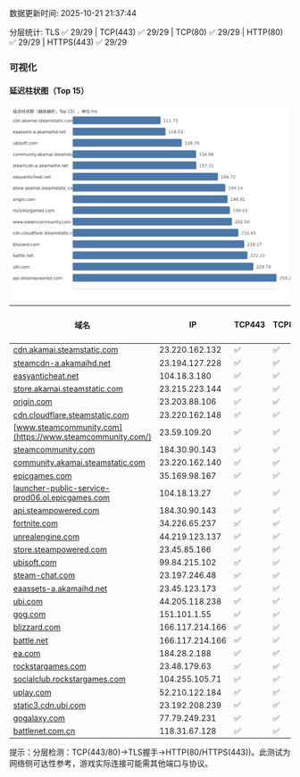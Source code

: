 数据更新时间: 2025-10-21 21:37:44

分层统计: TLS ✅ 29/29 | TCP(443) ✅ 29/29 | TCP(80) ✅ 29/29 | HTTP(80) ✅ 29/29 | HTTPS(443) ✅ 29/29

### 可视化

#### 延迟柱状图（Top 15）

![Latency Chart](latency_chart.svg)

| 域名 | IP | TCP443 | TCP80 | TLS 握手 | HTTP(80) | 状态码 | HTTPS(443) | 状态码(HTTPS) | 延迟(ms) |
|---|---|---|---|---|---|---|---|---|---|
| [cdn.akamai.steamstatic.com](https://cdn.akamai.steamstatic.com/) | 23.220.162.132 | ✅ | ✅ | ✅ | ✅ | 200 | ✅ | 200 | 111.72 |
| [steamcdn-a.akamaihd.net](https://steamcdn-a.akamaihd.net/) | 23.194.127.228 | ✅ | ✅ | ✅ | ✅ | 200 | ✅ | 200 | 157.21 |
| [easyanticheat.net](https://easyanticheat.net/) | 104.18.3.180 | ✅ | ✅ | ✅ | ✅ | 301 | ✅ | 301 | 184.72 |
| [store.akamai.steamstatic.com](https://store.akamai.steamstatic.com/) | 23.215.223.144 | ✅ | ✅ | ✅ | ✅ | 403 | ✅ | 403 | 194.14 |
| [origin.com](https://origin.com/) | 23.203.88.106 | ✅ | ✅ | ✅ | ✅ | 301 | ✅ | 301 | 196.91 |
| [cdn.cloudflare.steamstatic.com](https://cdn.cloudflare.steamstatic.com/) | 23.220.162.148 | ✅ | ✅ | ✅ | ✅ | 200 | ✅ | 301 | 210.65 |
| [www.steamcommunity.com](https://www.steamcommunity.com/) | 23.59.109.20 | ✅ | ✅ | ✅ | ✅ | 302 | ✅ | 302 | 202.5 |
| [steamcommunity.com](https://steamcommunity.com/) | 184.30.90.143 | ✅ | ✅ | ✅ | ✅ | 302 | ✅ | 200 | 286.64 |
| [community.akamai.steamstatic.com](https://community.akamai.steamstatic.com/) | 23.220.162.140 | ✅ | ✅ | ✅ | ✅ | 403 | ✅ | 403 | 156.96 |
| [epicgames.com](https://epicgames.com/) | 35.169.98.167 | ✅ | ✅ | ✅ | ✅ | 301 | ✅ | 302 | 269.29 |
| [launcher-public-service-prod06.ol.epicgames.com](https://launcher-public-service-prod06.ol.epicgames.com/) | 104.18.13.27 | ✅ | ✅ | ✅ | ✅ | 404 | ✅ | 404 | 275.29 |
| [api.steampowered.com](https://api.steampowered.com/) | 184.30.90.143 | ✅ | ✅ | ✅ | ✅ | 404 | ✅ | 404 | 259.21 |
| [fortnite.com](https://fortnite.com/) | 34.226.65.237 | ✅ | ✅ | ✅ | ✅ | 301 | ✅ | 301 | 316.68 |
| [unrealengine.com](https://unrealengine.com/) | 44.219.123.137 | ✅ | ✅ | ✅ | ✅ | 301 | ✅ | 301 | 273.99 |
| [store.steampowered.com](https://store.steampowered.com/) | 23.45.85.166 | ✅ | ✅ | ✅ | ✅ | 302 | ✅ | 200 | 385.09 |
| [ubisoft.com](https://ubisoft.com/) | 99.84.215.102 | ✅ | ✅ | ✅ | ✅ | 301 | ✅ | 301 | 138.7 |
| [steam-chat.com](https://steam-chat.com/) | 23.197.246.48 | ✅ | ✅ | ✅ | ✅ | 302 | ✅ | 404 | 309.08 |
| [eaassets-a.akamaihd.net](https://eaassets-a.akamaihd.net/) | 23.45.123.173 | ✅ | ✅ | ✅ | ✅ | 404 | ✅ | 404 | 118.03 |
| [ubi.com](https://ubi.com/) | 44.205.118.238 | ✅ | ✅ | ✅ | ✅ | 301 | ✅ | 301 | 229.74 |
| [gog.com](https://gog.com/) | 151.101.1.55 | ✅ | ✅ | ✅ | ✅ | 301 | ✅ | 301 | 264.6 |
| [blizzard.com](https://blizzard.com/) | 166.117.214.166 | ✅ | ✅ | ✅ | ✅ | 302 | ✅ | 302 | 218.17 |
| [battle.net](https://battle.net/) | 166.117.214.166 | ✅ | ✅ | ✅ | ✅ | 301 | ✅ | 301 | 222.22 |
| [ea.com](https://ea.com/) | 184.28.2.188 | ✅ | ✅ | ✅ | ✅ | 301 | ✅ | 301 | 364.22 |
| [rockstargames.com](https://rockstargames.com/) | 23.48.179.63 | ✅ | ✅ | ✅ | ✅ | 301 | ✅ | 301 | 199.93 |
| [socialclub.rockstargames.com](https://socialclub.rockstargames.com/) | 104.255.105.71 | ✅ | ✅ | ✅ | ✅ | 301 | ✅ | 307 | 266.68 |
| [uplay.com](https://uplay.com/) | 52.210.122.184 | ✅ | ✅ | ✅ | ✅ | 301 | ✅ | 301 | 481.89 |
| [static3.cdn.ubi.com](https://static3.cdn.ubi.com/) | 23.192.208.239 | ✅ | ✅ | ✅ | ✅ | 401 | ✅ | 401 | 806.77 |
| [gogalaxy.com](https://gogalaxy.com/) | 77.79.249.231 | ✅ | ✅ | ✅ | ✅ | 301 | ✅ | 301 | 617.05 |
| [battlenet.com.cn](https://battlenet.com.cn/) | 118.31.67.128 | ✅ | ✅ | ✅ | ✅ | 308 | ✅ | 302 | 885.63 |

提示：分层检测：TCP(443/80)→TLS握手→HTTP(80/HTTPS(443))。此测试为网络侧可达性参考，游戏实际连接可能需其他端口与协议。
